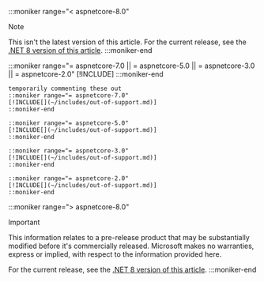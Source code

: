 :::moniker range="< aspnetcore-8.0"
> [!NOTE]
> This isn't the latest version of this article. For the current release, see the [.NET 8 version of this article](?view=aspnetcore-8.0&preserve-view=true).
:::moniker-end

:::moniker range="= aspnetcore-7.0 || = aspnetcore-5.0 || = aspnetcore-3.0 || = aspnetcore-2.0"
[!INCLUDE[](~/includes/out-of-support.md)]
:::moniker-end

```
temporarily commenting these out
::moniker range="= aspnetcore-7.0"
[!INCLUDE[](~/includes/out-of-support.md)]
::moniker-end

::moniker range="= aspnetcore-5.0"
[!INCLUDE[](~/includes/out-of-support.md)]
::moniker-end

::moniker range="= aspnetcore-3.0"
[!INCLUDE[](~/includes/out-of-support.md)]
::moniker-end

::moniker range="= aspnetcore-2.0"
[!INCLUDE[](~/includes/out-of-support.md)]
::moniker-end
```

:::moniker range="> aspnetcore-8.0"
> [!IMPORTANT]
> This information relates to a pre-release product that may be substantially modified before it's commercially released. Microsoft makes no warranties, express or implied, with respect to the information provided here.
>
> For the current release, see the [.NET 8 version of this article](?view=aspnetcore-8.0&preserve-view=true).
:::moniker-end

<!--
Include this file at the top of articles. When a new version is released,
it might be necessary to temporarily comment out the  current version
moniker range section until the new moniker is created.
Markdown to include this file:
[!INCLUDE[](~/includes/not-latest-version.md)]
-->
